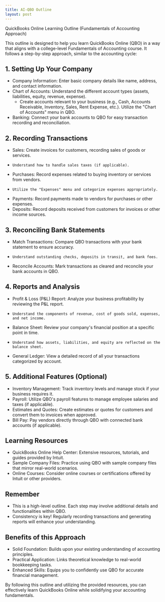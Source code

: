 ```yaml
---
title: AI-QBO Outline
layout: post
---
```



QuickBooks Online Learning Outline (Fundamentals of Accounting Approach)

This outline is designed to help you learn QuickBooks Online (QBO) in a way that aligns with a college-level Fundamentals of Accounting course. It follows a step-by-step approach, similar to the accounting cycle:

## 1. Setting Up Your Company

- Company Information: Enter basic company details like name, address, and contact information.
- Chart of Accounts: Understand the different account types (assets, liabilities, equity, revenue, expense).
  - Create accounts relevant to your business (e.g., Cash, Accounts Receivable, Inventory, Sales, Rent Expense, etc.). Utilize the "Chart of Accounts" menu in QBO.
- Banking: Connect your bank accounts to QBO for easy transaction recording and reconciliation.

## 2. Recording Transactions

- Sales: Create invoices for customers, recording sales of goods or services.
-     Understand how to handle sales taxes (if applicable).
- Purchases: Record expenses related to buying inventory or services from vendors.
-     Utilize the "Expenses" menu and categorize expenses appropriately.
- Payments: Record payments made to vendors for purchases or other expenses.
- Deposits: Record deposits received from customers for invoices or other income sources.

## 3. Reconciling Bank Statements

- Match Transactions: Compare QBO transactions with your bank statement to ensure accuracy.
-     Understand outstanding checks, deposits in transit, and bank fees.
- Reconcile Accounts: Mark transactions as cleared and reconcile your bank accounts in QBO.

## 4. Reports and Analysis

- Profit & Loss (P&L) Report: Analyze your business profitability by reviewing the P&L report.
-     Understand the components of revenue, cost of goods sold, expenses, and net income.
- Balance Sheet: Review your company's financial position at a specific point in time.
-     Understand how assets, liabilities, and equity are reflected on the balance sheet.
- General Ledger: View a detailed record of all your transactions categorized by account.

## 5. Additional Features (Optional)

- Inventory Management: Track inventory levels and manage stock if your business requires it.
- Payroll: Utilize QBO's payroll features to manage employee salaries and taxes (if applicable).
- Estimates and Quotes: Create estimates or quotes for customers and convert them to invoices when approved.
- Bill Pay: Pay vendors directly through QBO with connected bank accounts (if applicable).

## Learning Resources

- QuickBooks Online Help Center: Extensive resources, tutorials, and guides provided by Intuit.
- Sample Company Files: Practice using QBO with sample company files that mirror real-world scenarios.
- Online Courses: Consider online courses or certifications offered by Intuit or other providers.

## Remember

- This is a high-level outline. Each step may involve additional details and functionalities within QBO.
- Consistency is key! Regularly recording transactions and generating reports will enhance your understanding.

## Benefits of this Approach

- Solid Foundation: Builds upon your existing understanding of accounting principles.
- Practical Application: Links theoretical knowledge to real-world bookkeeping tasks.
- Enhanced Skills: Equips you to confidently use QBO for accurate financial management.

By following this outline and utilizing the provided resources, you can effectively learn QuickBooks Online while solidifying your accounting fundamentals.
